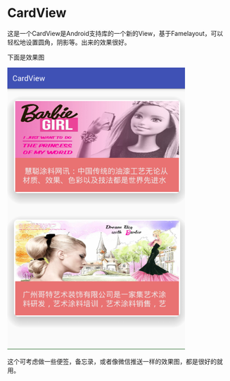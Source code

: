 # CardView
这是一个CardView是Android支持库的一个新的View，基于Famelayout，可以轻松地设置圆角，阴影等。出来的效果很好。

下面是效果图

![效果图](https://github.com/jakera123/CardView/blob/master/app/src/main/res/drawable/show.png) 



这个可考虑做一些便签，备忘录，或者像微信推送一样的效果图，都是很好的就用。
